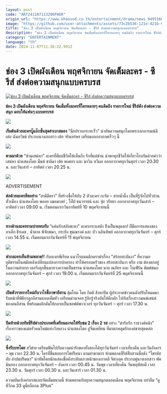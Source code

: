 ```yaml
---
layout: post
code: "ART241107113206PA6R"
origin_url: "https://www.khaosod.co.th/entertainment/drama/news_9495160"
image: "https://github.com/user-attachments/assets/73c2b536-121e-421b-9610-67b0ff24415d"
title: "ช่อง 3 เปิดผังเดือน พฤศจิกายน จัดเต็มละคร - ซีรีส์ ส่งต่อความสนุกแบบครบรส"
description: "ช่อง 3 เปิดผังเดือน พฤศจิกายน จัดเต็มทั้งละครที่ใครหลายๆ คนคิดถึง รายการใหม่ ซีรีส์ดัง ส่งต่อความสนุก มอบให้แฟนๆ แบบครบรส"
category: "ENTERTAINMENT"
language: "th"
date: 2024-11-07T11:36:22.991Z
---
```


# ช่อง 3 เปิดผังเดือน พฤศจิกายน จัดเต็มละคร - ซีรีส์ ส่งต่อความสนุกแบบครบรส

[![ช่อง 3 เปิดผังเดือน พฤศจิกายน จัดเต็มละคร - ซีรีส์ ส่งต่อความสนุกแบบครบรส](https://www.khaosod.co.th/wpapp/uploads/2024/11/ปกขาว4คำ-เส้น-8.jpg "ช่อง 3 เปิดผังเดือน พฤศจิกายน จัดเต็มละคร - ซีรีส์ ส่งต่อความสนุกแบบครบรส")](https://www.khaosod.co.th/wpapp/uploads/2024/11/ปกขาว4คำ-เส้น-8.jpg)

**ช่อง 3 เปิดผังเดือน พฤศจิกายน จัดเต็มทั้งละครที่ใครหลายๆ คนคิดถึง รายการใหม่ ซีรีส์ดัง ส่งต่อความสนุก มอบให้แฟนๆ แบบครบรส**

![](https://www.khaosod.co.th/wpapp/uploads/2024/11/1.มือปราบกระทะรั่ว-538x696.jpg)

**เริ่มต้นด้วยละครบู๊แอ๊กชั่นสุดฮาเบาสมอง** “มือปราบกระทะรั่ว” นำทัพความสนุกโดยพระเอกอารมณ์ดี เต๋อ ฉันทวิชช์ ประกบนางเอกสาว เต้ย จรินทร์พร เตรียมออกอากาศเร็วๆ นี้

![](https://www.khaosod.co.th/wpapp/uploads/2024/11/2.ซ่านเสน่หา-492x696.jpg)

**ตามมาด้วย** “ซ่านเสน่หา” ละครที่ตีแผ่ชีวิตให้เห็นถึง รักที่แผ่ซ่าน นำพาทุกชีวิตให้เกี่ยวโยงกันด้วยคำว่า เสน่หา นำแสดงโดย มิ้นต์ ชาลิดา เต้ย พงศกร และ มาวิน ทวีผล ออกอากาศทุกวันศุกร์ เวลา 20.30 น. และวันเสาร์ – อาทิตย์ เวลา 20.25 น.

![](https://www.khaosod.co.th/wpapp/uploads/2024/11/3.สามีตีตรา-556x696.jpg)

ADVERTISEMENT

**ต่อด้วยละครฮิตอย่าง** “สามีตีตรา” ที่สร้างชื่อให้กับ 2 ตัวละคร กะรัต – สายน้ำผึ้ง เป็นที่รู้จักไปทั่วบ้านทั่วเมือง นำแสดงโดย พลอย เฌอมาลย์ , โป๊ป ธนวรรธน์ และ จุ๋ย วรัทยา ออกอากาศทุกวันเสาร์ – อาทิตย์ เวลา 09.00 น. เริ่มตอนแรกวันอาทิตย์ที่ 10 พฤศจิกายนนี้

![](https://www.khaosod.co.th/wpapp/uploads/2024/11/4.แค้นรักสลับชะตา-492x696.jpg)

**ทางด้านละครยามบ่ายพบกับ** “แค้นรักสลับชะตา” ละครกระแสดัง ปังเป็นพลุแตก! ฝีมือการแสดงของ อาเล็ก ธีรเดช , น้ำตาล พิจักขณา, กระทิง ขุนณรงค์ และ บัว นลินทิพย์ ออกอากาศทุกวันจันทร์ – ศุกร์ เวลา 14.55 น. เริ่มตอนแรกวันจันทร์ที่ 11 พฤศจิกายน

![](https://www.khaosod.co.th/wpapp/uploads/2024/11/5.สร้อยสะบันงา-499x696.jpg)

**ฟากละครเย็นห้ามพลาด!!** กับละครพีเรียด แนวโรแมนติกดราม่าเรื่อง “สร้อยสะบันงา” ที่ความอยุติธรรมในสมัยหลังเปลี่ยนแปลงการปกครอง ทำให้ครอบครัวของ สร้อยสะบันงา หรือ งาม ต้องตกอยู่ในความลำบาก เธอจึงลุกขึ้นมาทวงความเป็นธรรม นำแสดงโดย นาย ณภัทร และ ใบเฟิร์น พิมพ์ชนก ออกอากาศทุกวันจันทร์ – ศุกร์ เวลา 19.00 น. เริ่มตอนแรกวันจันทร์ที่ 25 พฤศจิกายนนี้

![](https://www.khaosod.co.th/wpapp/uploads/2024/11/6.ตุ้มโฮม-492x696.jpg)

**เปิดตัวรายการใหม่กับวาไรตี้ภาษาอีสาน** ตุ้มโฮม โดย กิตติ สิงหาปัด ผู้ประกาศข่าวคนดังปรับโหมดมารับหน้าที่พิธีกรลูกอีสานแบบเต็มตัว เตรียมม่วนจอย รู้ลึกรู้จริงกันให้คึกคัก ไปกับเรื่องราวมนต์เสน่ห์ของคนอีสาน ที่พร้อมผลักดันให้กลายเป็นซอฟต์พาวเวอร์ ทุกวันจันทร์ – ศุกร์ เวลา 17.30 น.

![](https://www.khaosod.co.th/wpapp/uploads/2024/11/7.ตำรับรักราชวงศ์หมิง-464x696.jpg)

**ปิดท้ายด้วยทัพซีรีส์ต่างประเทศที่เตรียมลงจอให้รับชม 2 เรื่อง 2 รส** อย่าง “ตำรับรัก ราชวงศ์หมิง” เรื่องราวของแม่ครัวคนใหม่แห่งวังหลวง นำแสดงโดย อู๋จิ่นเหยียน ที่มาตกหลุมรักองค์ชายสุดหล่อ

![](https://www.khaosod.co.th/wpapp/uploads/2024/11/8.ไขรหัสลับล่าปมปริศนา-491x696.jpg)

**ซึ่งรับบทโดย** สวีข่าย เตรียมฟินไปกับความน่ารักของทั้งสองได้ทุกวันจันทร์ เวลาเที่ยงคืน และวันอังคาร – พุธ เวลา 22.30 น. ใครที่ชื่นชอบการไขปริศนา ตามล่าฆาตกร ห้ามพลาดซีรีส์สืบสวนชื่อดัง “ไขรหัสลับ ล่าปมปริศนา” นำทัพโดยนักแสดงชื่อดังระดับแถวหน้าของเกาหลี จีชางอุค ประกบคู่นางเอกสาว พัคมินยอง ออกอากาศทุกวันจันทร์ – อังคาร เวลา 00.45 น. วันพุธ เวลาเที่ยงคืน วันพฤหัสบดี เวลา 23.30 น. วันศุกร์ เวลา 00.30 น. และวันเสาร์ เวลา 01.30 น.

ความบันเทิงครบรสแบบจัดเต็มขนาดนี้ ห้ามพลาดกับทุกความสนุกตลอดเดือน พฤศจิกายน อย่าลืม “ดูทีวีกด 33 ดูมือถือกด 3Plus”
